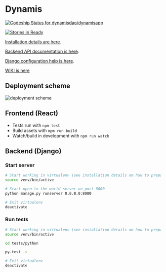 # Dynamis
[ ![Codeship Status for dynamisdao/dynamisapp](https://codeship.com/projects/3abe4270-4901-0134-1120-52b63a9a4ec4/status?branch=master)](https://codeship.com/projects/169478)

[![Stories in Ready](https://badge.waffle.io/dynamisdao/dynamisapp.svg?label=ready&title=Ready)](http://waffle.io/dynamisdao/dynamisapp)

[Installation details are here](INSTALL.md).

[Backend API documentation is here](http://docs.dynamis1.apiary.io).

[Django configuration help is here](DJANGO_HELP.md).

[WIKI is here](https://github.com/dynamisdao/dynamisapp/wiki)

## Deployment scheme
![deployment scheme](https://s4.postimg.org/gdghow8rh/dynamis_deployment_scheme.png)

## Frontend (React)

* Tests run with `npm test`
* Build assets with `npm run build`
* Watch/build in development with `npm run watch`


## Backend (Django)

### Start server

```bash
# Start working in virtualenv (see installation details on how to prepare virtualenv) 
source venv/bin/active

# Start open to the world server on port 8000
python manage.py runserver 0.0.0.0:8000

# Exit virtualenv
deactivate
```

### Run tests 

```bash
# Start working in virtualenv (see installation details on how to prepare virtualenv) 
source venv/bin/active

cd tests/python

py.test -s 

# Exit virtualenv
deactivate
```

